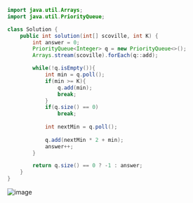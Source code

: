 ```java
import java.util.Arrays;
import java.util.PriorityQueue;

class Solution {
    public int solution(int[] scoville, int K) {
        int answer = 0;
        PriorityQueue<Integer> q = new PriorityQueue<>();
        Arrays.stream(scoville).forEach(q::add);

        while(!q.isEmpty()){
            int min = q.poll();
            if(min >= K){
                q.add(min);
                break;
            }
            if(q.size() == 0)
                break;
            
            int nextMin = q.poll();
            
            q.add(nextMin * 2 + min);
            answer++;
        }

        return q.size() == 0 ? -1 : answer;
    }
}
```
![image](https://github.com/koreaIT-study/programmers/assets/92290312/1c42bad0-f89b-44a2-9025-7ed815a89f5a)
